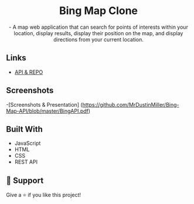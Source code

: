 <h1 align="center">Bing Map Clone</h1>

<p align="center">- A map web application that can search for
points of interests within your location, display results, display their
position on the map, and display directions from your current location.
</p>

## Links

- [API & REPO](https://github.com/Microsoft/BingMapsRESTToolkit/)

## Screenshots

-[Screenshots & Presentation] (https://github.com/MrDustinMiller/Bing-Map-API/blob/master/BingAPI.pdf)

## Built With

- JavaScript
- HTML
- CSS
- REST API

## 🤝 Support

Give a ⭐️ if you like this project!
